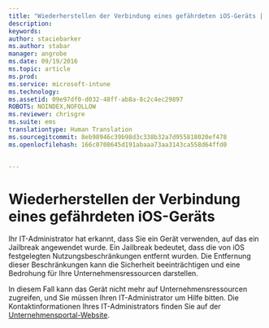 ```yaml
---
title: "Wiederherstellen der Verbindung eines gefährdeten iOS-Geräts | Microsoft Intune"
description: 
keywords: 
author: staciebarker
ms.author: stabar
manager: angrobe
ms.date: 09/19/2016
ms.topic: article
ms.prod: 
ms.service: microsoft-intune
ms.technology: 
ms.assetid: 09e97df0-d032-48ff-ab8a-8c2c4ec29897
ROBOTS: NOINDEX,NOFOLLOW
ms.reviewer: chrisgre
ms.suite: ems
translationtype: Human Translation
ms.sourcegitcommit: 8eb98946c39b98d3c338b32a7d955818020ef478
ms.openlocfilehash: 166c0708645d191abaaa73aa3143ca558d64ffd0


---
```


# Wiederherstellen der Verbindung eines gefährdeten iOS-Geräts
Ihr IT-Administrator hat erkannt, dass Sie ein Gerät verwenden, auf das ein Jailbreak angewendet wurde. Ein Jailbreak bedeutet, dass die von iOS festgelegten Nutzungsbeschränkungen entfernt wurden. Die Entfernung dieser Beschränkungen kann die Sicherheit beeinträchtigen und eine Bedrohung für Ihre Unternehmensressourcen darstellen. 

In diesem Fall kann das Gerät nicht mehr auf Unternehmensressourcen zugreifen, und Sie müssen Ihren IT-Administrator um Hilfe bitten. Die Kontaktinformationen Ihres IT-Administrators finden Sie auf der [Unternehmensportal-Website](http://portal.manage.microsoft.com).



<!--HONumber=Oct16_HO2-->


